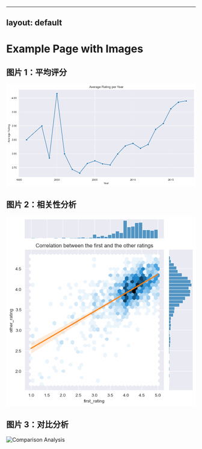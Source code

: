 
---
layout: default
---

# Example Page with Images

## 图片 1：平均评分
![Average Rating](assets/img/Average%20Rating%20per%20Year%20BeerAdvocate%20dataset%20.png)

## 图片 2：相关性分析
![Correlation Analysis](assets/img/Correlation%20between%20first%20and%20other%20rating.png)

## 图片 3：对比分析
![Comparison Analysis](assets/img/Camparison%20between%20the%20first%20rate%20and%20the%20following%20rate%20me.png)
